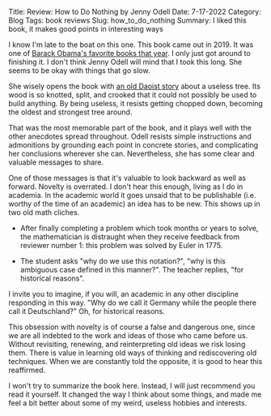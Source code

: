 Title: Review: How to Do Nothing by Jenny Odell
Date: 7-17-2022
Category: Blog
Tags: book reviews
Slug: how_to_do_nothing
Summary: I liked this book, it makes good points in interesting ways

I know I'm late to the boat on this one. This book came out in 2019. It was one of [Barack Obama's favorite books that year](https://www.instagram.com/p/B6oYKxAgCn7/). I only just got around to finishing it. I don't think Jenny Odell will mind that I took this long. She seems to be okay with things that go slow.

She wisely opens the book with [an old Daoist story](https://terebess.hu/english/chuangtzu.html#4) about a useless tree. Its wood is so knotted, split, and crooked that it could not possibly be used to build anything. By being useless, it resists getting chopped down, becoming the oldest and strongest tree around.

That was the most memorable part of the book, and it plays well with the other anecdotes spread throughout. Odell resists simple instructions and admonitions by grounding each point in concrete stories, and complicating her conclusions wherever she can. Nevertheless, she has some clear and valuable messages to share.

One of those messages is that it's valuable to look backward as well as forward. Novelty is overrated. I don't hear this enough, living as I do in academia. In the academic world it goes unsaid that to be publishable (i.e. worthy of the time of an academic) an idea has to be new. This shows up in two old math cliches.

- After finally completing a problem which took months or years to solve, the mathematician is distraught when they receive feedback from reviewer number 1: this problem was solved by Euler in 1775.

- The student asks "why do we use this notation?", "why is this ambiguous case defined in this manner?". The teacher replies, "for historical reasons".

I invite you to imagine, if you will, an academic in any other discipline responding in this way. "Why do we call it Germany while the people there call it Deutschland?" Oh, for historical reasons.

This obsession with novelty is of course a false and dangerous one, since we are all indebted to the work and ideas of those who came before us. Without revisiting, renewing, and reinterpreting old ideas we risk losing them. There is value in learning old ways of thinking and rediscovering old techniques. When we are constantly told the opposite, it is good to hear this reaffirmed.
 
I won't try to summarize the book here. Instead, I will just recommend you read it yourself. It changed the way I think about some things, and made me feel a bit better about some of my weird, useless hobbies and interests.